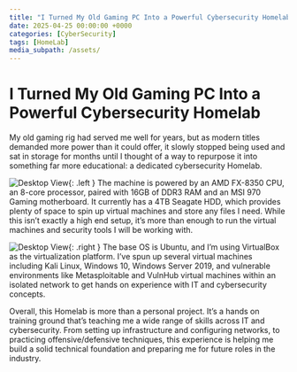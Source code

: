 ```yaml
---
title: "I Turned My Old Gaming PC Into a Powerful Cybersecurity Homelab"
date: 2025-04-25 00:00:00 +0000
categories: [CyberSecurity]
tags: [HomeLab]
media_subpath: /assets/
---
```


# I Turned My Old Gaming PC Into a Powerful Cybersecurity Homelab

My old gaming rig had served me well for years, but as modern titles demanded more power than it could offer, it slowly stopped being used and sat in storage for months until I thought of a way to repurpose it into something far more educational: a dedicated cybersecurity Homelab.

![Desktop View](/assets/cyberLab_01.HEIC){: .left }
The machine is powered by an AMD FX-8350 CPU, an 8-core processor, paired with 16GB of DDR3 RAM and an MSI 970 Gaming motherboard. It currently has a 4TB Seagate HDD, which provides plenty of space to spin up virtual machines and store any files I need. While this isn’t exactly a high end setup, it’s more than enough to run the virtual machines and security tools I will be working with.

![Desktop View](/assets/cyberLab_01.HEIC){: .right }
The base OS is Ubuntu, and I’m using VirtualBox as the virtualization platform. I’ve spun up several virtual machines including Kali Linux, Windows 10, Windows Server 2019, and vulnerable environments like Metasploitable and VulnHub virtual machines within an isolated network to get hands on experience with IT and cybersecurity concepts.

Overall, this Homelab is more than a personal project. It’s a hands on training ground that’s teaching me a wide range of skills across IT and cybersecurity. From setting up infrastructure and configuring networks, to practicing offensive/defensive techniques, this experience is helping me build a solid technical foundation and preparing me for future roles in the industry.
